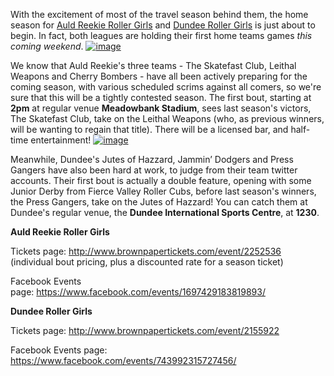 <html><body><p>With the excitement of most of the travel season behind them, the home season for <a href="http://www.arrg.co.uk">Auld Reekie Roller Girls</a> and <a href="http://www.dundeerollergirls.com">Dundee Roller Girls</a> is just about to begin. In fact, both leagues are holding their first home teams games <em>this coming weekend</em>.
<a href="http://scottishrollerderbyblog.com/2015/09/wpid-wp-1442925151716.jpg"><img class="alignnone size-full" title="wp-1442925151716" src="http://scottishrollerderbyblog.com/2015/09/wpid-wp-1442925151716.jpg" alt="image"></a>

We know that Auld Reekie's three teams - The Skatefast Club, Leithal Weapons and Cherry Bombers - have all been actively preparing for the coming season, with various scheduled scrims against all comers, so we're sure that this will be a tightly contested season. The first bout, starting at <strong>2pm</strong> at regular venue <strong>Meadowbank Stadium</strong>, sees last season's victors, The Skatefast Club, take on the Leithal Weapons (who, as previous winners, will be wanting to regain that title). There will be a licensed bar, and half-time entertainment!
<a href="http://scottishrollerderbyblog.com/2015/09/wpid-wp-1442925115960.jpg"><img class="alignnone size-full" title="wp-1442925115960" src="http://scottishrollerderbyblog.com/2015/09/wpid-wp-1442925115960.jpg" alt="image"></a>

Meanwhile, Dundee's Jutes of Hazzard, Jammin’ Dodgers and Press Gangers have also been hard at work, to judge from their team twitter accounts. Their first bout is actually a double feature, opening with some Junior Derby from Fierce Valley Roller Cubs, before last season's winners, the Press Gangers, take on the Jutes of Hazzard! You can catch them at Dundee's regular venue, the <strong>Dundee International Sports Centre</strong>, at <strong>1230</strong>.

<strong>Auld Reekie Roller Girls</strong>

Tickets page: <a href="http://www.brownpapertickets.com/event/2252536">http://www.brownpapertickets.com/event/2252536</a>  (individual bout pricing, plus a discounted rate for a season ticket)

Facebook Events page: <a href="https://www.facebook.com/events/1697429183819893/">https://www.facebook.com/events/1697429183819893/</a>

<strong>Dundee Roller Girls</strong>

Tickets page: <a href="http://www.brownpapertickets.com/event/2155922">http://www.brownpapertickets.com/event/2155922</a>

Facebook Events page: <a href="https://www.facebook.com/events/743992315727456/">https://www.facebook.com/events/743992315727456/</a></p></body></html>

